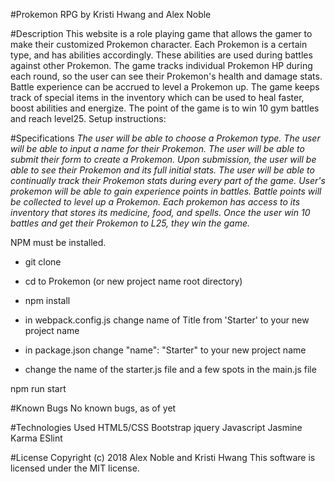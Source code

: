 #Prokemon RPG
by Kristi Hwang and Alex Noble

#Description
This website is a role playing game that allows the gamer to make their customized Prokemon character.  Each Prokemon is a certain type, and  has abilities accordingly.  These abilities are used during battles against other Prokemon.  The game tracks individual Prokemon HP during each round, so the user can see their Prokemon's health and damage stats.  Battle experience can be accrued to level a Prokemon up.  The game keeps track of special items in the inventory which can be used to heal faster, boost abilities and energize.  The point of the game is to win 10 gym battles and reach level25.
Setup instructions:

#Specifications
_The user will be able to choose a Prokemon type._
_The user will be able to input a name for their Prokemon._
_The user will be able to submit their form to create a Prokemon._
_Upon submission, the user will be able to see their Prokemon and its full initial stats._
_The user will be able to continually track their Prokemon stats during every part of the game._
_User's prokemon will be able to gain experience points in battles._
_Battle points will be collected to level up a Prokemon._
_Each prokemon has access to its inventory that stores its medicine, food, and spells._
_Once the user win 10 battles and get their Prokemon to L25, they win the game._

NPM must be installed.

* git clone
* cd to Prokemon (or new project name root directory)
* npm install

* in webpack.config.js change name of Title from 'Starter' to your new project name
* in package.json change "name": "Starter" to your new project name
* change the name of the starter.js file and a few spots in the main.js file


npm run start

#Known Bugs
No known bugs, as of yet

#Technologies Used
HTML5/CSS
Bootstrap
jquery
Javascript
Jasmine
Karma
ESlint

#License
Copyright (c) 2018 Alex Noble and Kristi Hwang
This software is licensed under the MIT license.
